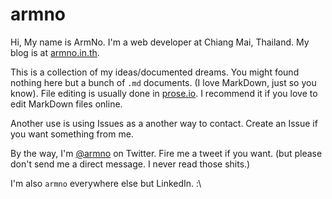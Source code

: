 armno
=====

Hi, My name is ArmNo. I'm a web developer at Chiang Mai, Thailand. My blog is at [armno.in.th](http://armno.in.th).

This is a collection of my ideas/documented dreams. You might found nothing here but a bunch of `.md` documents. (I love MarkDown, just so you know). File editing is usually done in [prose.io](http://prose.io). I recommend it if you love to edit MarkDown files online.

Another use is using Issues as a another way to contact. Create an Issue if you want something from me.

By the way, I'm [@armno](https://twitter.com/armno) on Twitter. Fire me a tweet if you want. (but please don't send me a direct message. I never read those shits.)

I'm also `armno` everywhere else but LinkedIn. :\

